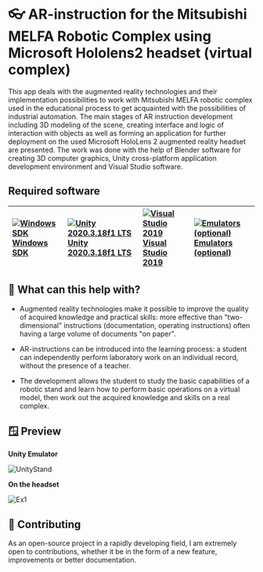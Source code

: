 # 👓 AR-instruction for the Mitsubishi MELFA Robotic Complex using Microsoft Hololens2 headset (virtual complex)

This app deals with the augmented reality technologies and their implementation possibilities to work with Mitsubishi MELFA robotic complex used in the educational process to get acquainted with the possibilities of industrial automation. The main stages of AR instruction development including 3D modeling of the scene, creating interface and logic of interaction with objects as well as forming an application for further deployment on the used Microsoft HoloLens 2 augmented reality headset are presented. The work was done with the help of Blender software for creating 3D computer graphics, Unity cross-platform application development environment and Visual Studio software.

## Required software
| [![Windows SDK](https://docs.microsoft.com/windows/mixed-reality/mrtk-unity/features/images/MRTK170802_Short_17.png)](https://developer.microsoft.com/windows/downloads/windows-10-sdk) [Windows SDK](https://developer.microsoft.com/windows/downloads/windows-10-sdk)| [![Unity 2020.3.18f1 LTS](https://docs.microsoft.com/windows/mixed-reality/mrtk-unity/features/images/MRTK170802_Short_18.png)](https://unity3d.com/get-unity/download/archive) [Unity 2020.3.18f1 LTS](https://unity3d.com/get-unity/download/archive)| [![Visual Studio 2019](https://docs.microsoft.com/windows/mixed-reality/mrtk-unity/features/images/MRTK170802_Short_19.png)](http://dev.windows.com/downloads) [Visual Studio 2019](http://dev.windows.com/downloads)| [![Emulators (optional)](https://docs.microsoft.com/windows/mixed-reality/mrtk-unity/features/images/MRTK170802_Short_20.png)](https://docs.microsoft.com/windows/mixed-reality/using-the-hololens-emulator) [Emulators (optional)](https://docs.microsoft.com/windows/mixed-reality/using-the-hololens-emulator)|
| :--- | :--- | :--- | :--- |

## 🤖 What can this help with?

* Augmented reality technologies make it possible to improve the quality of acquired knowledge and practical skills: more effective than "two-dimensional" instructions (documentation, operating instructions) often having a large volume of documents "on paper".

* AR-instructions can be introduced into the learning process: a student can independently perform laboratory work on an individual record, without the presence of a teacher.

* The development allows the student to study the basic capabilities of a robotic stand and learn how to perform basic operations on a virtual model, then work out the acquired knowledge and skills on a real complex.

## 🪟 Preview

**Unity Emulator**

![UnityStand](https://github.com/Ranes027/Hololens2_Mitsubishi-Complex/assets/95719172/62ff5b6f-6ea6-4448-be27-2b79cd9444ca)

**On the headset**

![Ex1](https://github.com/Ranes027/Hololens2_Mitsubishi-Complex/assets/95719172/14ba7dd9-5b46-4c66-afb8-93b6e4fe2bda)


## 💁 Contributing

As an open-source project in a rapidly developing field, I am extremely open to contributions, whether it be in the form of a new feature, improvements or better documentation.
